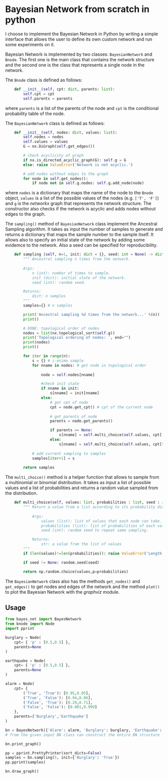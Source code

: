 # Bayesian Network from scratch in python

I choose to implement the Bayesian Network in Python by writing a simple interface that allows the user to define its own custom network and run some experiments on it.

Bayesian Network is implemented by two classes: `BayesianNetwork` and `Bnode`. The first one is the main class that contains the network structure and the second one is the class that represents a single node in the network.

The `Bnode` class is defined as follows:

```python
    def __init__(self, cpt: dict, parents: list):
        self.cpt = cpt
        self.parents = parents
```

where `parents` is a list of the parents of the node and `cpt` is the conditional probability table of the node.

The `BayesianNetwork` class is defined as follows:

```python
    def __init__(self, nodes: dict, values: list):
        self.nodes = nodes
        self.values = values 
        G = nx.DiGraph(self.get_edges())

        # check acyclicity of graph
        if nx.is_directed_acyclic_graph(G): self.g = G
        else: raise ValueError('Network is not acyclic.')

        # add nodes without edges to the graph
        for node in self.get_nodes():
            if node not in self.g.nodes: self.g.add_node(node)

```
    
where `nodes` is a dictionary that maps the name of the node to the `Bnode` object, `values` is a list of the possible values of the nodes (e.g. `['T', 'F']`) and `g` is the *networkx* graph that represents the network structure. The constructor also checks if the network is acyclic and adds nodes without edges to the graph.

The `sampling()` method of `BayesianNetwork` class implement the Ancestral Sampling algorithm. It takes as input the number of samples to generate and returns a dictionary that maps the sample number to the sample itself. It allows also to specify an initial state of the network by adding some evidemce to the network. Also a seed can be specified for reproducibility.

```python
    def sampling (self, n=1, init: dict = {}, seed: int = None) -> dict:
        """ Ancestral sampling n times from the network.
        
        Args:
            n (int): number of times to sample.
            init (dict): initial state of the network.
            seed (int): random seed.

        Returns:
            dict: n samples
        """
        samples={} # n samples

        print('Ancestral sampling %d times from the network...' %(n))
        print()

        # DONE: topological order of nodes
        nodes = list(nx.topological_sort(self.g))
        print('Topological ordering of nodes: ', end="")
        print(nodes)
        print()

        for iter in range(n):
            s = {} # i-esimo sample
            for nname in nodes: # get node in topological order
                
                node = self.nodes[nname]

                #check init state
                if nname in init:
                    s[nname] = init[nname]
                else:
                    # get cpt of node
                    cpt = node.get_cpt() # cpt of the current node
                    
                    # get parents of node
                    parents = node.get_parents()

                    if parents == None: 
                        s[nname] = self.multi_choice(self.values, cpt['p'])
                    else:
                        s[nname] = self.multi_choice(self.values, cpt[tuple([s[parent] for parent in parents])])
                            
            # add current sampling to samples
            samples[iter+1] = s
        
        return samples        
```

The `multi_choice()` method is a helper function that allows to sample from a multinomial or binomial distribution. It takes as input a list of possible values and a list of probabilities and returns a random value sampled from the distribution.

```python
    def multi_choice(self, values: list, probabilities : list, seed : int = None) -> str:
        """ Return a value from a list according to its probability distribution.
        
            Args:
                values (list): list of values that each node can take.
                probabilities (list): list of probabilities of each value.
                seed (int): random seed to repeat same sampling.

            Returns:
                str: a value from the list of values
        """
        if (len(values)!=len(probabilities)): raise ValueError('Length of values and probabilities must be the same.')

        if seed != None: random.seed(seed)

        return np.random.choice(values,p=probabilities)
``` 

The `BayesianNetwork` class also has the methods `get_nodes()` and `get_edges()` to get nodes and edges of the network and the method `plot()` to plot the Bayesian Network with the *graphviz* module.

## Usage 

``` python
from bayes_net import BayesNetwork
from bnode import Node
import pprint

burglary = Node(
    cpt= { 'p' : [0.5,0.5] },
    parents=None
)

earthquake = Node(
    cpt= { 'p' : [0.5,0.5] },
    parents=None
)

alarm = Node(
    cpt= {
        ('True', 'True'): [0.95,0.05],
        ('True', 'False'): [0.94,0.06],
        ('False', 'True'): [0.29,0.71],
        ('False', 'False'): [0.001,0.999]
    },
    parents=['Burglary','Earthquake']
)

bn = BayesNetwork({'Alarm': alarm, 'Burglary': burglary, 'Earthquake': earthquake}, values=['True','False'])
# from the given input BN class can construct the entire BN structure

bn.print_graph()

pp = pprint.PrettyPrinter(sort_dicts=False)
samples = bn.sampling(5, init={'Burglary': 'True'})
pp.pprint(samples)

bn.draw_graph()
```